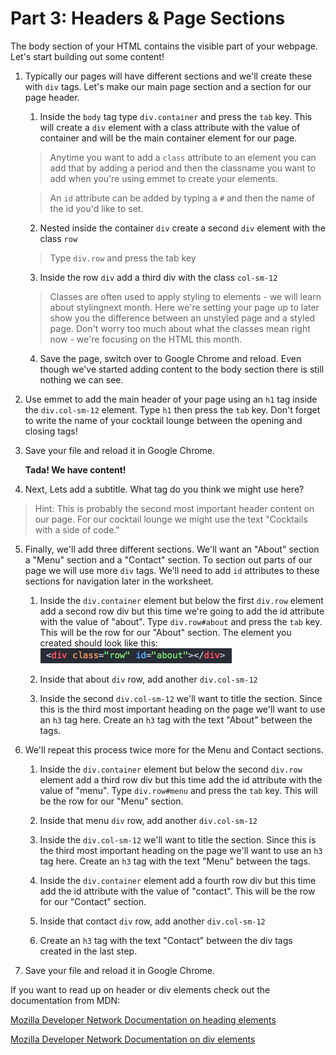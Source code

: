 # Part 3: Headers & Page Sections

The body section of your HTML contains the visible part of your webpage.  Let's start building out some content!

1. Typically our pages will have different sections and we'll create these with `div` tags.  Let's make our main page section and a section for our page header.

    1. Inside the `body` tag type `div.container` and press the `tab` key.  This will create a `div` element with a class attribute with the value of container and will be the main container element for our page.
    
    >Anytime you want to add a `class` attribute to an element you can add that by adding a period and then the classname you want to add when you're using emmet to create your elements.
    
    >An `id` attribute can be added by typing a `#` and then the name of the id you'd like to set.

    2. Nested inside the container `div` create a second `div` element with the class `row`
    >Type `div.row` and press the tab key
    
    3. Inside the row `div` add a third div with the class  `col-sm-12`
    >Classes are often used to apply styling to elements - we will learn about stylingnext month. Here we're setting your page up to later show you the difference between an unstyled page and a styled page.  Don't worry too much about what the classes mean right now - we're focusing on the HTML this month.
    
    4. Save the page, switch over to Google Chrome and reload.  Even though we've started adding content to the body section there is still nothing we can see.

2. Use emmet to add the main header of your page using an `h1` tag inside the `div.col-sm-12` element. Type `h1` then press the `tab` key. Don't forget to write the name of your cocktail lounge between the opening and closing tags!

4. Save your file and reload it in Google Chrome.

    **Tada! We have content!**

4. Next, Lets add a subtitle.  What tag do you think we might use here? 
>Hint: This is probably the second most important header content on our page. For our cocktail lounge we might use the text "Cocktails with a side of code." 

5. Finally, we'll add three different sections. We'll want an "About" section a "Menu" section and a "Contact" section.  To section out parts of our page we will use more `div` tags. We'll need to add `id` attributes to these sections for navigation later in the worksheet.
    
    1. Inside the `div.container` element but below the first `div.row` element add a second row div but this time we're going to add the id attribute with the value of "about".  Type `div.row#about` and press the `tab` key.  This will be the row for our "About" section. The element you created should look like this:
    ![](/assets/div.png)
        
    2. Inside that about `div` row, add another `div.col-sm-12`
    
    3. Inside the second `div.col-sm-12` we'll want to title the section.  Since this is the third most important heading on the page we'll want to use an `h3` tag here. Create an `h3` tag with the text "About" between the tags.
    
6. We'll repeat this process twice more for the Menu and Contact sections.

    1. Inside the `div.container` element but below the second `div.row` element add a third row div but this time add the id attribute with the value of "menu". Type `div.row#menu` and press the `tab` key. This will be the row for our "Menu" section.

    2. Inside that menu `div` row, add another `div.col-sm-12`

    3. Inside the `div.col-sm-12` we'll want to title the section. Since this is the third most important heading on the page we'll want to use an `h3` tag here. Create an `h3` tag with the text "Menu" between the tags.
    
    4. Inside the `div.container` element add a fourth row div but this time add the id attribute with the value of "contact". This will be the row for our "Contact" section.

    5. Inside that contact `div` row, add another `div.col-sm-12`

    6. Create an `h3` tag with the text "Contact" between the div tags created in the last step.

7. Save your file and reload it in Google Chrome.

If you want to read up on header or div elements check out the documentation from MDN:

[Mozilla Developer Network Documentation on heading elements](https://developer.mozilla.org/en-US/docs/Web/HTML/Element/Heading_Elements)

[Mozilla Developer Network Documentation on div elements](https://developer.mozilla.org/en-US/docs/Web/HTML/Element/div)



